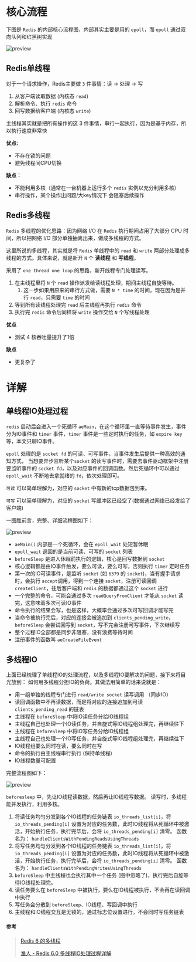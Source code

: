 # 核心流程

下图是 `Redis` 的内部核心流程图，内部其实主要是用的 `epoll`，而 `epoll` 通过双向队列和红黑树实现

![preview](assets/v2-44e1c720b416217f96391b9a9fda8344_r.jpg)





## **Redis单线程**

对于一个请求操作，Redis主要做 `3` 件事情：读 -> 处理 -> 写

1. 从客户端读取数据 (内核态 `read`)
2. 解析命令、执行 `redis` 命令
3. 回写数据给客户端 (内核态 `write`)

主线程其实就是把所有操作的这 3 件事情，串行一起执行，因为是基于内存，所以执行速度非常快

**优点:**

- 不存在锁的问题
- 避免线程间CPU切换 

**缺点：**

- 不能利用多核（通常在一台机器上运行多个 `redis` 实例以充分利用多核）
- 串行操作，某个操作出问题/大key情况下 会阻塞后续操作



## **Redis多线程**

`Redis` 多线程的优化思路：因为网络 I/O 在 `Redis` 执行期间占用了大部分 CPU 时间，所以把网络 I/O 部分单独抽离出来，做成多线程的方式。

这里所说的多线程，其实就是将 `Redis` 单线程中的 `read` 和 `write` 两部分处理成多线程的方式。具体来说，就是新开 `N` 个 **读线程** 和 **写线程**。

采用了 `one thread one loop` 的思路，新开线程专门处理读写。

1. 在主线程里将 `N` 个 `read` 操作派发给读线程处理，期间主线程自旋等待。
   1. 这一步如果用原来的串行方式做，需要 `N * time` 的时间，现在因为是并行 `read`，只需要 `time` 的时间
2. 等到所有读线程处理完 `read` 后主线程再执行 `redis` 命令
3. 执行完 `redis` 命令后同样将 `write` 操作交给 `N` 个写线程处理

**优点**

- 测试 4 核吞吐量提升了1倍

**缺点**

- 更复杂了





# 详解

## 单线程IO处理过程

`redis` 启动后会进入一个死循环 `aeMain`，在这个循环里一直等待事件发生，事件分为IO事件和 `timer` 事件，`timer` 事件是一些定时执行的任务，如 `expire key` 等，本文只聊IO事件。

`epoll` 处理的是 `socket fd` 的可读、可写事件，当事件发生后提供一种高效的通知方式， 当想要异步监听某个`socket` 的读写事件时，需要去事件驱动框架中注册要监听事件的 `socket fd`，以及对应事件的回调函数。然后死循环中可以通过 `epoll_wait` 不断地去拿就绪的 `fd`，依次处理即可。

`可读` 可以简单理解为，对应的 `socket` 中有新的tcp数据包到来。

`可写` 可以简单理解为，对应的 `socket` 写缓冲区已经空了(数据通过网络已经发给了客户端)

一图胜前言，完整、详细流程图如下：

![preview](assets/v2-f6e51a8e16623161736fd8e65fefca1d_r.jpg)

- `aeMain()` 内部是一个死循环，会在 `epoll_wait` 处短暂休眠
- `epoll_wait` 返回的是当前可读、可写的 `socket` 列表
- `beforeSleep` 是进入休眠前执行的逻辑，核心是回写数据到 `socket`
- 核心逻辑都是由IO事件触发，要么可读，要么可写，否则执行 `timer` 定时任务
- 第一次的IO可读事件，是监听 `socket` (如 `6379` 的 `socket`)，当有握手请求时，会执行 `accept`调用，得到一个连接 `socket`，注册可读回调 `createClient`，往后客户端和 `redis` 的数据都通过这个 `socket` 进行
- 一个完整的命令，可能会通过多次 `readQueryFromClient` 才能从 `socket` 读完，这意味着多次可读IO事件
- 命令执行的结果会写，也是这样，大概率会通过多次可写回调才能写完
- 当命令被执行完后，对应的连接会被追加到 `clients_pending_write`，`beforeSleep` 会尝试回写到 `socket`，写不完会注册可写事件，下次继续写
- 整个过程IO全部都是同步非阻塞，没有浪费等待时间
- 注册事件的函数叫 `aeCreateFileEvent`



## 多线程IO

上面已经梳理了单线程IO的处理流程，以及多线程IO要解决的问题，接下来将目光放到： 如何用多线程分担IO的负荷。其做法用简单的话来说就是：

- 用一组单独的线程专门进行 `read/write socket` 读写调用 （同步IO）
- 读回调函数中不再读数据，而是将对应的连接追加到可读 `clients_pending_read` 的链表
- 主线程在 `beforeSleep` 中将IO读任务分给IO线程组
- 主线程自己也处理一个IO读任务，并自旋式等IO线程组处理完，再继续往下
- 主线程在 `beforeSleep` 中将IO写任务分给IO线程组
- 主线程自己也处理一个IO写任务，并自旋式等IO线程组处理完，再继续往下
- IO线程组要么同时在读，要么同时在写
- 命令的执行由主线程串行执行 (保持单线程)
- IO线程数量可配置

完整流程图如下：

![preview](assets/v2-6137bc70ee70ab958e769ba25e218040_r.jpg)

`beforesleep` 中，先让IO线程读数据，然后再让IO线程写数据。 读写时，多线程能并发执行，利用多核。

1. 将读任务均匀分发到各个IO线程的任务链表 `io_threads_list[i]`，将 `io_threads_pending[i]` 设置为对应的任务数，此时IO线程将从死循环中被激活，开始执行任务，执行完毕后，会将 `io_threads_pending[i]` 清零。 函数名为： `handleClientsWithPendingReadsUsingThreads`
2. 将写任务均匀分发到各个IO线程的任务链表 `io_threads_list[i]`，将 `io_threads_pending[i]` 设置为对应的任务数，此时IO线程将从死循环中被激活，开始执行任务，执行完毕后，会将 `io_threads_pending[i]` 清零。 函数名为： `handleClientsWithPendingWritesUsingThreads`
3. `beforeSleep` 中主线程也会执行其中一个任务 (图中忽略了)，执行完后自旋等待IO线程处理完。
4. 读任务要么在 `beforeSleep` 中被执行，要么在IO线程被执行，不会再在读回调中执行
5. 写任务会分散到 `beforeSleep`、IO线程、写回调中执行
6. 主线程和IO线程交互是无锁的，通过标志位设置进行，不会同时写任务链表



#### 参考

> [Redis 6 的多线程](https://zhuanlan.zhihu.com/p/369702837)
>
> [渔人 - Redis 6.0 多线程IO处理过程详解](https://zhuanlan.zhihu.com/p/144805500)